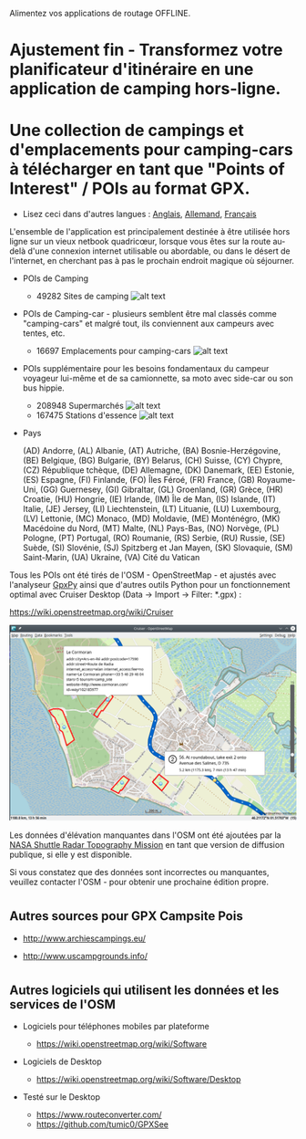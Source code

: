 Alimentez vos applications de routage OFFLINE.

# Ajustement fin - Transformez votre planificateur d'itinéraire en une application de camping hors-ligne.
# Une collection de campings et d'emplacements pour camping-cars à télécharger en tant que "Points of Interest" / POIs au format GPX.

* Lisez ceci dans d'autres langues : [Anglais](README.md), [Allemand](README.de.md), [Français](README.fr.md)

L'ensemble de l'application est principalement destinée à être utilisée hors ligne sur un vieux netbook quadricœur, lorsque vous êtes sur la route au-delà d'une connexion internet utilisable ou abordable, ou dans le désert de l'internet, en cherchant pas à pas le prochain endroit magique où séjourner.

- POIs de Camping 

    - 49282 Sites de camping   ![alt text](https://wiki.openstreetmap.org/w/images/thumb/e/e4/Camping.16.svg/16px-Camping.16.svg.png)

- POIs de Camping-car - plusieurs semblent être mal classés comme "camping-cars" et malgré tout, ils conviennent aux campeurs avec tentes, etc.

    - 16697 Emplacements pour camping-cars   ![alt text](https://wiki.openstreetmap.org/w/images/thumb/a/a1/Caravan-16.svg/16px-Caravan-16.svg.png)

- POIs supplémentaire pour les besoins fondamentaux du campeur voyageur lui-même et de sa camionnette, sa moto avec side-car ou son bus hippie.

    - 208948 Supermarchés   ![alt text](https://wiki.openstreetmap.org/w/images/thumb/7/76/Supermarket-14.svg/16px-Supermarket-14.svg.png)
    - 167475 Stations d'essence  ![alt text](https://wiki.openstreetmap.org/w/images/thumb/7/77/Fuel-16.svg/16px-Fuel-16.svg.png)

- Pays

    (AD) Andorre, (AL) Albanie, (AT) Autriche, (BA) Bosnie-Herzégovine, (BE) Belgique, (BG) Bulgarie, (BY) Belarus, (CH) Suisse, (CY) Chypre, (CZ) République tchèque, (DE) Allemagne, (DK) Danemark, (EE) Estonie, (ES) Espagne, (FI) Finlande, (FO) Îles Féroé, (FR) France, (GB) Royaume-Uni, (GG) Guernesey, (GI) Gibraltar, (GL) Groenland, (GR) Grèce, (HR) Croatie, (HU) Hongrie, (IE) Irlande, (IM) Île de Man, (IS) Islande, (IT) Italie, (JE) Jersey, (LI) Liechtenstein, (LT) Lituanie, (LU) Luxembourg, (LV) Lettonie, (MC) Monaco, (MD) Moldavie, (ME) Monténégro, (MK) Macédoine du Nord, (MT) Malte, (NL) Pays-Bas, (NO) Norvège, (PL) Pologne, (PT) Portugal, (RO) Roumanie, (RS) Serbie, (RU) Russie, (SE) Suède, (SI) Slovénie, (SJ) Spitzberg et Jan Mayen, (SK) Slovaquie, (SM) Saint-Marin, (UA) Ukraine, (VA) Cité du Vatican

Tous les POIs ont été tirés de l'OSM - OpenStreetMap - et ajustés avec l'analyseur [GpxPy](http://github.com/tkrajina/gpxpy) ainsi que d'autres outils Python pour un fonctionnement optimal avec Cruiser Desktop (Data -> Import -> Filter: *.gpx) :

  https://wiki.openstreetmap.org/wiki/Cruiser

![alt text](./cruiser.png?raw=true "Cruiser")

Les données d'élévation manquantes dans l'OSM ont été ajoutées par la [NASA Shuttle Radar Topography Mission](https://en.wikipedia.org/wiki/Shuttle_Radar_Topography_Mission) en tant que version de diffusion publique, si elle y est disponible. 

Si vous constatez que des données sont incorrectes ou manquantes, veuillez contacter l'OSM - pour obtenir une prochaine édition propre.

# <h2>Autres sources pour GPX Campsite Pois</h2>

- http://www.archiescampings.eu/

- http://www.uscampgrounds.info/

# <h2>Autres logiciels qui utilisent les données et les services de l'OSM</h2>

- Logiciels pour téléphones mobiles par plateforme
    - https://wiki.openstreetmap.org/wiki/Software

- Logiciels de Desktop 
    - https://wiki.openstreetmap.org/wiki/Software/Desktop

- Testé sur le Desktop
    - https://www.routeconverter.com/
    - https://github.com/tumic0/GPXSee

